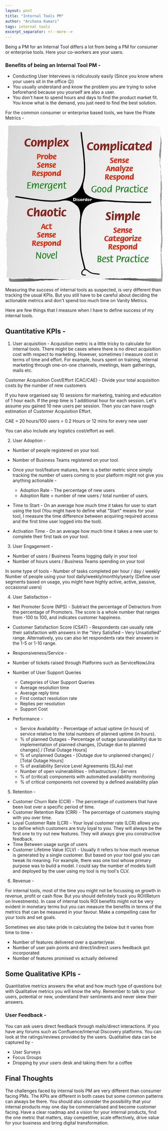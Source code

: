 ```yaml
---
layout: post
title: "Internal Tools PM"
author: "Archana Kumari"
tags: internal tools
excerpt_separator: <!--more-->
---
```


Being a PM for an Internal Tool differs a lot from being a PM for consumer or enterprise tools. Here your co-workers are your users. <!--more-->

### Benefits of being an Internal Tool PM -

* Conducting User Interviews is ridiculously easily (Since you know where your users sit in the office 😉)
* You usually understand and know the problem you are trying to solve beforehand because you yourself are also a user.
* You don't have to spend hours and days to find the product market fit. You know what is the demand, you just need to find the best solution.

For the common consumer or enterprise based tools, we have the Pirate Metrics -

![Alt text](https://github.com/Archana-blog/product/blob/05a747e85bc493e73b38466b388637e56b6b0c66/assets/Cynefin.jpeg?raw=true "Cynefin Framework")

Measuring the success of internal tools as suspected, is very different than tracking the usual KPIs. But you still have to be careful about deciding the actionable metrics and don't spend too much time on Vanity Metrics.

Here are few things that I measure when I have to define success of my internal tools.

## Quantitative KPIs -

1. User acquisition - Acquisition metric is a little tricky to calculate for internal tools. There might be cases where there is no direct acquisition cost with respect to marketing. However, sometimes I measure cost in terms of time and effort. For example, hours spent on training, internal marketing through one-on-one channels, meetings, team gatherings, mails etc.

Customer Acquisition Cost/Effort (CAC/CAE) - Divide your total acquisition costs by the number of new customers

If you have organised say 10 sessions for marketing, training and education of 1 hour each. If the prep time is 1 additional hour for each session. Let's assume you gained 10 new users per session. Then you can have rough estimation of Customer Acquisition Effort.

CAE = 20 hours/100 users = 0.2 Hours or 12 mins for every new user

You can also include any logistics cost/effort as well.

2. User Adoption -

* Number of people registered on your tool.
* Number of Business Teams registered on your tool.
* Once your tool/feature matures, here is a better metric since simply tracking the number of users coming to your platform might not give you anything actionable -

    * Adoption Rate - The percentage of new users
    * Adoption Rate = number of new users / total number of users.

* Time to Start - On an average how much time it takes for user to start using the tool (You might have to define what "Start" means for your tool, I measure the time difference between acquiring required access and the first time user logged into the tool).
* Activation Time - On an average how much time it takes a new user to complete their first task on your tool.

3. User Engagement -

* Number of users / Business Teams logging daily in your tool
* Number of hours users / Business Teams spending on your tool

In some type of tools - Number of tasks completed per hour / day / weekly
Number of people using your tool daily/weekly/monthly/yearly (Define user segments based on usage, you might have highly active, active, passive, occasional users)

4. User Satisfaction -

* Net Promoter Score (NPS) - Subtract the percentage of Detractors from the percentage of Promoters. The score is a whole number that ranges from -100 to 100, and indicates customer happiness.

* Customer Satisfaction Score (CSAT) - Respondents can usually rate their satisfaction with answers in the “Very Satisfied – Very Unsatisfied” range. Alternatively, you can also let respondents rate their answers in the 1-5 or 1-10 range.

* Responsiveness/Service -
* Number of tickets raised through Platforms such as ServiceNow/Jira
* Number of User Support Queries
    * Categories of User Support Queries
    * Average resolution time
    * Average reply time
    * First contact resolution rate
    * Replies per resolution
    * Support Cost

* Performance -
    * Service Availability - Percentage of actual uptime (in hours) of service relative to the total numbers of planned uptime (in hours).
    * % of planned Outages - Percentage of outage (unavailability) due to implementation of planned changes,
          [Outage due to planned changes] / [Total Outage Hours]
    * % of unplanned Outages - [Outage due to unplanned changes] / [Total Outage Hours]
    * % of availability Service Level Agreements (SLAs) met
    * Number of open vulnerabilities - Infrastructure / Servers
    * % of (critical) components with automated availability monitoring
    * % of critical components not covered by a defined availability plan

5. Retention -

* Customer Churn Rate (CCR) - The percentage of customers that have been lost over a specific period of time.
* Customer Retention Rate (CRR) - The percentage of customers staying with you over time.
* Loyal Customer Rate (LCR) - Your loyal customer rate (LCR) allows you to define which customers are truly loyal to you. They will always be the first one to try out new features. They will always give you constructive feedback.
* Time Between usage surge of users
* Customer Lifetime Value (CLV) - Usually it refers to how much revenue is generated by a single customer. But based on your tool goal you can tweak its meaning. For example, there was one tool whose primary purpose was to build a model. I could say the number of models built and deployed by the user using my tool is my tool's CLV.

6. Revenue -

For internal tools, most of the time you might not be focussing on growth in revenue, profit or cash flow.
But you should definitely track you ROI(Return on Investments). In case of internal tools ROI benefits might not be very evident in monetary terms but you can measure the benefits in terms of the metrics that can be measured in your favour. Make a compelling case for your tools and set goals.

Sometimes we also take pride in calculating the below but it varies from time to time -

* Number of features delivered over a quarter/year.
* Number of user pain points and direct/indirect users feedback got incorporated
* Number of features promised vs actually delivered

## Some Qualitative KPIs -
Quantitative metrics answers the what and how much type of questions but with Qualitative metrics you will know the why. Remember to talk to your users, potential or new, understand their sentiments and never skew their answers.

### User Feedback - 
You can ask users direct feedback through mails/direct interactions. If you have any forums such as Confluence/Internal Discovery platforms. You can look at the ratings/reviews provided by the users. Qualitative data can be captured by -

* User Surveys
* Focus Groups
* Dropping by your users desk and taking them for a coffee

## Final Thoughts
The challenges faced by internal tools PM are very different than consumer facing PMs. The KPIs are different in both cases but some common patterns can always be there. You should also consider the possibility that your internal products may one day be commercialised and become customer facing. Have a clear roadmap and a vision for your internal products, find the one metric that matters, stay competitive, scale effectively, drive value for your business and bring digital transformation.
